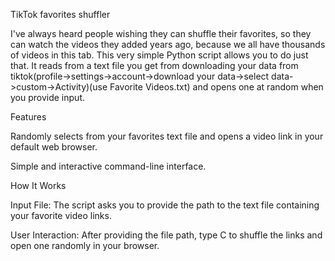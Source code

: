 TikTok favorites shuffler

I've always heard people wishing they can shuffle their favorites, so they can watch the videos they added years ago, because we all have thousands of videos in this tab. This very simple Python script allows you to do just that. It reads from a text file you get from downloading your data from tiktok(profile->settings->account->download your data->select data->custom->Activity)(use Favorite Videos.txt) and opens one at random when you provide input.

Features

Randomly selects from your favorites text file and opens a video link in your default web browser.

Simple and interactive command-line interface.

How It Works

Input File: The script asks you to provide the path to the text file containing your favorite video links. 

User Interaction: After providing the file path, type C to shuffle the links and open one randomly in your browser.

